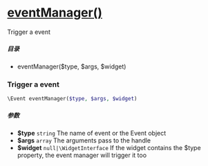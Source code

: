 [eventManager()](http://twinh.github.com/widget/api/eventManager)
=================================================================

Trigger a event

##### 目录
* eventManager($type, $args, $widget)

### Trigger a event
```php
\Event eventManager($type, $args, $widget)
```

##### 参数
* **$type** `string` The name of event or the Event object
* **$args** `array` The arguments pass to the handle
* **$widget** `null|\WidgetInterface` If the widget contains the $type
                                    property, the event manager will
                                    trigger it too

